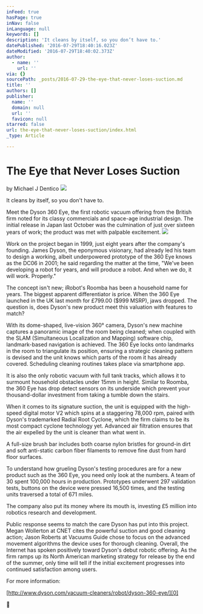 ```yaml
---
inFeed: true
hasPage: true
inNav: false
inLanguage: null
keywords: []
description: 'It cleans by itself, so you don’t have to.'
datePublished: '2016-07-29T18:40:16.023Z'
dateModified: '2016-07-29T18:40:02.373Z'
author:
  - name: ''
    url: ''
via: {}
sourcePath: _posts/2016-07-29-the-eye-that-never-loses-suction.md
title: ''
authors: []
publisher:
  name: ''
  domain: null
  url: ''
  favicon: null
starred: false
url: the-eye-that-never-loses-suction/index.html
_type: Article

---
```

# The Eye that Never Loses Suction

by Michael J Dentico
![](https://the-grid-user-content.s3-us-west-2.amazonaws.com/88299089-6b8b-4ec1-a435-71f78df91255.jpg)

It cleans by itself, so you don't have to.

Meet the Dyson 360 Eye, the first robotic vacuum offering from the British firm noted for its classy commercials and space-age industrial design. The initial release in Japan last October was the culmination of just over sixteen years of work; the product was met with palpable excitement.
![](https://the-grid-user-content.s3-us-west-2.amazonaws.com/08112444-b43b-4ae2-a57e-23d1df354330.png)

Work on the project began in 1999, just eight years after the company's founding. James Dyson, the eponymous visionary, had already led his team to design a working, albeit underpowered prototype of the 360 Eye knows as the DC06 in 2001; he said regarding the matter at the time, "We've been developing a robot for years, and will produce a robot. And when we do, it will work. Properly."

The concept isn't new; iRobot's Roomba has been a household name for years. The biggest apparent differentiator is price. When the 360 Eye launched in the UK last month for £799.00 ($999 MSRP), jaws dropped. The question is, does Dyson's new product meet this valuation with features to match?

With its dome-shaped, live-vision 360° camera, Dyson's new machine captures a panoramic image of the room being cleaned; when coupled with the SLAM (Simultaneous Localization and Mapping) software chip, landmark-based navigation is achieved. The 360 Eye locks onto landmarks in the room to triangulate its position, ensuring a strategic cleaning pattern is devised and the unit knows which parts of the room it has already covered. Scheduling cleaning routines takes place via smartphone app.

It is also the only robotic vacuum with full tank tracks, which allows it to surmount household obstacles under 15mm in height. Similar to Roomba, the 360 Eye has drop detect sensors on its underside which prevent your thousand-dollar investment from taking a tumble down the stairs.

When it comes to its signature suction, the unit is equipped with the high-speed digital motor V2 which spins at a staggering 78,000 rpm, paired with Dyson's trademarked Radial Root Cyclone, which the firm claims to be its most compact cyclone technology yet. Advanced air filtration ensures that the air expelled by the unit is cleaner than what went in.

A full-size brush bar includes both coarse nylon bristles for ground-in dirt and soft anti-static carbon fiber filaments to remove fine dust from hard floor surfaces.

To understand how grueling Dyson's testing procedures are for a new product such as the 360 Eye, you need only look at the numbers. A team of 30 spent 100,000 hours in production. Prototypes underwent 297 validation tests, buttons on the device were pressed 16,500 times, and the testing units traversed a total of 671 miles.

The company also put its money where its mouth is, investing £5 million into robotics research and development.

Public response seems to match the care Dyson has put into this project. Megan Wollerton at CNET cites the powerful suction and good cleaning action; Jason Roberts at Vacuums Guide chose to focus on the advanced movement algorithms the device uses for thorough cleaning. Overall, the Internet has spoken positively toward Dyson's debut robotic offering. As the firm ramps up its North American marketing strategy for release by the end of the summer, only time will tell if the initial excitement progresses into continued satisfaction among users.

For more information:

[http://www.dyson.com/vacuum-cleaners/robot/dyson-360-eye/][0]



[0]: http://www.dyson.com/vacuum-cleaners/robot/dyson-360-eye/